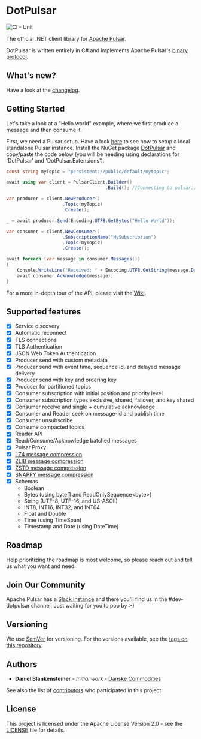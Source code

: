 ﻿# DotPulsar

![CI - Unit](https://github.com/apache/pulsar-dotpulsar/workflows/CI%20-%20Unit/badge.svg)

The official .NET client library for [Apache Pulsar](https://pulsar.apache.org/).

DotPulsar is written entirely in C# and implements Apache Pulsar's [binary protocol](https://pulsar.apache.org/docs/en/develop-binary-protocol/).

## What's new?

Have a look at the [changelog](CHANGELOG.md).

## Getting Started

Let's take a look at a "Hello world" example, where we first produce a message and then consume it.

First, we need a Pulsar setup. Have a look [here](https://pulsar.apache.org/docs/en/standalone-docker/) to see how to setup a local standalone Pulsar instance.
Install the NuGet package [DotPulsar](https://www.nuget.org/packages/DotPulsar/) and copy/paste the code below (you will be needing using declarations for 'DotPulsar' and 'DotPulsar.Extensions').

```csharp
const string myTopic = "persistent://public/default/mytopic";

await using var client = PulsarClient.Builder()
                                     .Build(); //Connecting to pulsar://localhost:6650

var producer = client.NewProducer()
                     .Topic(myTopic)
                     .Create();

_ = await producer.Send(Encoding.UTF8.GetBytes("Hello World"));

var consumer = client.NewConsumer()
                     .SubscriptionName("MySubscription")
                     .Topic(myTopic)
                     .Create();

await foreach (var message in consumer.Messages())
{
    Console.WriteLine("Received: " + Encoding.UTF8.GetString(message.Data.ToArray()));
    await consumer.Acknowledge(message);
}
```

For a more in-depth tour of the API, please visit the [Wiki](https://github.com/apache/pulsar-dotpulsar/wiki).

## Supported features

- [X] Service discovery
- [X] Automatic reconnect
- [X] TLS connections
- [X] TLS Authentication
- [X] JSON Web Token Authentication
- [X] Producer send with custom metadata
- [X] Producer send with event time, sequence id, and delayed message delivery
- [X] Producer send with key and ordering key
- [X] Producer for partitioned topics
- [X] Consumer subscription with initial position and priority level
- [X] Consumer subscription types exclusive, shared, failover, and key shared
- [X] Consumer receive and single + cumulative acknowledge
- [X] Consumer and Reader seek on message-id and publish time
- [X] Consumer unsubscribe
- [X] Consume compacted topics
- [X] Reader API
- [X] Read/Consume/Acknowledge batched messages
- [X] Pulsar Proxy
- [X] [LZ4 message compression](https://github.com/apache/pulsar-dotpulsar/wiki/Compression)
- [X] [ZLIB message compression](https://github.com/apache/pulsar-dotpulsar/wiki/Compression)
- [X] [ZSTD message compression](https://github.com/apache/pulsar-dotpulsar/wiki/Compression)
- [X] [SNAPPY message compression](https://github.com/apache/pulsar-dotpulsar/wiki/Compression)
- [X] Schemas
    - Boolean
    - Bytes (using byte[] and ReadOnlySequence\<byte\>)
    - String (UTF-8, UTF-16, and US-ASCII)
    - INT8, INT16, INT32, and INT64
    - Float and Double
    - Time (using TimeSpan)
    - Timestamp and Date (using DateTime)

## Roadmap

Help prioritizing the roadmap is most welcome, so please reach out and tell us what you want and need.

## Join Our Community

Apache Pulsar has a [Slack instance](https://pulsar.apache.org/contact/) and there you'll find us in the #dev-dotpulsar channel. Just waiting for you to pop by :-)

## Versioning

We use [SemVer](http://semver.org/) for versioning. For the versions available, see the [tags on this repository](https://github.com/apache/pulsar-dotpulsar/tags).

## Authors

* **Daniel Blankensteiner** - *Initial work* - [Danske Commodities](https://github.com/danske-commodities)

See also the list of [contributors](https://github.com/apache/pulsar-dotpulsar/contributors) who participated in this project.

## License

This project is licensed under the Apache License Version 2.0 - see the [LICENSE](LICENSE) file for details.
